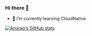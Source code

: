 ### Hi there 👋

<!--
**lei025/lei025** is a ✨ _special_ ✨ repository because its `README.md` (this file) appears on your GitHub profile.

Here are some ideas to get you started:

- 🔭 I’m currently working on ...
- 🌱 I’m currently learning ...
- 👯 I’m looking to collaborate on ...
- 🤔 I’m looking for help with ...
- 💬 Ask me about ...
- 📫 How to reach me: ...
- 😄 Pronouns: ...
- ⚡ Fun fact: ...
-->

- 🌱 I’m currently learning  CloudNative.

[![Anurag's GitHub stats](https://github-readme-stats.vercel.app/api?username=etmorefish)](https://github.com/anuraghazra/github-readme-stats)

